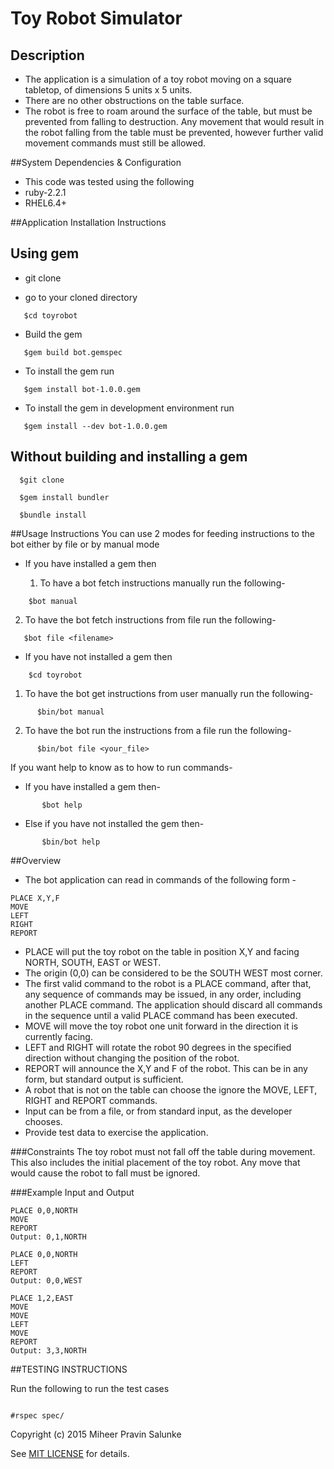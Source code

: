 # Toy Robot Simulator

## Description

- The application is a simulation of a toy robot moving on a square tabletop, of
dimensions 5 units x 5 units.
- There are no other obstructions on the table surface.
- The robot is free to roam around the surface of the table, but must be
prevented from falling to destruction. Any movement
that would result in the robot falling from the table must be prevented,
however further valid movement commands must still
be allowed. 


##System Dependencies & Configuration
- This code was tested using the following
 - ruby-2.2.1
 - RHEL6.4+ 

##Application Installation Instructions
## Using gem
 
 - git clone 

 - go to your cloned directory

~~~
   $cd toyrobot
~~~

 - Build the gem

~~~
   $gem build bot.gemspec
~~~

 - To install the gem run

~~~
   $gem install bot-1.0.0.gem
~~~ 

 - To install the gem in development environment run

~~~
   $gem install --dev bot-1.0.0.gem 
~~~

## Without building and installing a gem

~~~
  $git clone

  $gem install bundler

  $bundle install
~~~

##Usage Instructions
  You can use 2 modes for feeding instructions to the bot either by file or by manual mode

- If you have installed a gem then
 
  1) To have a bot fetch instructions manually run the following-  
~~~
    $bot manual   
~~~ 
  
  2) To have the bot fetch instructions from file run the following-
~~~
   $bot file <filename>  
~~~

- If you have not installed a gem then

~~~
    $cd toyrobot
~~~

  1) To have the bot get instructions from user manually run the following-
~~~
      $bin/bot manual
~~~

  2) To have the bot run the instructions from a file run the following-
~~~
      $bin/bot file <your_file>
~~~

  If you want help to know as to how to run commands-

  - If you have installed a gem then-

~~~
       $bot help
~~~

  - Else if you have not installed the gem then- 
~~~
       $bin/bot help
~~~

##Overview
- The bot application can read in commands of the following form -

~~~
PLACE X,Y,F
MOVE
LEFT
RIGHT
REPORT
~~~
- PLACE will put the toy robot on the table in position X,Y and facing NORTH,
SOUTH, EAST or WEST.
- The origin (0,0) can be considered to be the SOUTH WEST most corner.
- The first valid command to the robot is a PLACE command, after that, any
sequence of commands may be issued, in any order, including another PLACE
command. The application should discard all commands in the sequence until a
valid PLACE command has been executed.
- MOVE will move the toy robot one unit forward in the direction it is currently
facing.
- LEFT and RIGHT will rotate the robot 90 degrees in the specified direction
without changing the position of the robot.
- REPORT will announce the X,Y and F of the robot. This can be in any form, but
standard output is sufficient.
- A robot that is not on the table can choose the ignore the MOVE, LEFT, RIGHT 
and REPORT commands.
- Input can be from a file, or from standard input, as the developer chooses.
- Provide test data to exercise the application.

###Constraints
The toy robot must not fall off the table during movement. This also includes
the initial placement of the toy robot.
Any move that would cause the robot to fall must be ignored.


###Example Input and Output
~~~
PLACE 0,0,NORTH
MOVE
REPORT
Output: 0,1,NORTH
~~~

~~~
PLACE 0,0,NORTH
LEFT
REPORT
Output: 0,0,WEST
~~~

~~~
PLACE 1,2,EAST
MOVE
MOVE
LEFT
MOVE
REPORT
Output: 3,3,NORTH
~~~


##TESTING INSTRUCTIONS

Run the following to run the test cases

~~~

#rspec spec/

~~~

Copyright (c) 2015 Miheer Pravin Salunke

See [MIT LICENSE](./LICENSE.txt)  for details.


